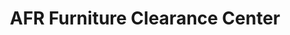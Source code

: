 ---
title: "AFR Furniture Clearance Center"
url: /new-castle/afr-furniture-clearance-center/
shop: furniture
---